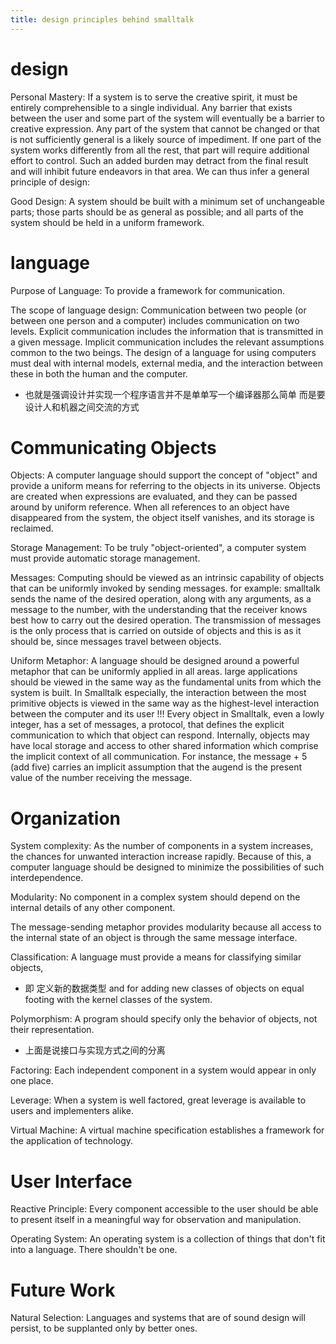 ```yaml
---
title: design principles behind smalltalk
---
```


# design

Personal Mastery:
If a system is to serve the creative spirit,
it must be entirely comprehensible to a single individual.
Any barrier that exists between the user and some part of the system
will eventually be a barrier to creative expression.
Any part of the system that cannot be changed
or that is not sufficiently general is a likely source of impediment.
If one part of the system works differently from all the rest,
that part will require additional effort to control.
Such an added burden may detract from the final result
and will inhibit future endeavors in that area.
We can thus infer a general principle of design:

Good Design:
A system should be built with a minimum set of unchangeable parts;
those parts should be as general as possible;
and all parts of the system should be held in a uniform framework.

# language

Purpose of Language:
To provide a framework for communication.

The scope of language design:
Communication between two people
(or between one person and a computer)
includes communication on two levels.
Explicit communication includes the information that is transmitted in a given message.
Implicit communication includes the relevant assumptions common to the two beings.
The design of a language for using computers must deal with internal models, external media,
and the interaction between these in both the human and the computer.
- 也就是强调设计并实现一个程序语言并不是单单写一个编译器那么简单
  而是要设计人和机器之间交流的方式

# Communicating Objects

Objects:
A computer language should support the concept of "object"
and provide a uniform means for referring to the objects in its universe.
Objects are created when expressions are evaluated,
and they can be passed around by uniform reference.
When all references to an object have disappeared from the system,
the object itself vanishes, and its storage is reclaimed.

Storage Management:
To be truly "object-oriented",
a computer system must provide automatic storage management.

Messages:
Computing should be viewed as an intrinsic capability of objects
that can be uniformly invoked by sending messages.
for example:
smalltalk sends the name of the desired operation,
along with any arguments, as a message to the number,
with the understanding that the receiver knows best how to carry out the desired operation.
The transmission of messages is the only process
that is carried on outside of objects
and this is as it should be, since messages travel between objects.

Uniform Metaphor:
A language should be designed around a powerful metaphor
that can be uniformly applied in all areas.
large applications should be viewed in the same way
as the fundamental units from which the system is built.
In Smalltalk especially,
the interaction between the most primitive objects
is viewed in the same way as the highest-level interaction
between the computer and its user !!!
Every object in Smalltalk, even a lowly integer,
has a set of messages, a protocol,
that defines the explicit communication to which that object can respond.
Internally, objects may have local storage
and access to other shared information
which comprise the implicit context of all communication.
For instance,
the message + 5 (add five) carries an implicit assumption that
the augend is the present value of the number receiving the message.

# Organization

System complexity:
As the number of components in a system increases,
the chances for unwanted interaction increase rapidly.
Because of this, a computer language should be designed
to minimize the possibilities of such interdependence.

Modularity:
No component in a complex system should depend on the internal details of any other component.

The message-sending metaphor provides modularity
because all access to the internal state of an object is through the same message interface.

Classification:
A language must provide a means for classifying similar objects,
- 即 定义新的数据类型
and for adding new classes of objects on equal footing with the kernel classes of the system.

Polymorphism:
A program should specify only the behavior of objects, not their representation.
- 上面是说接口与实现方式之间的分离

Factoring:
Each independent component in a system would appear in only one place.

Leverage:
When a system is well factored, great leverage is available to users and implementers alike.

Virtual Machine:
A virtual machine specification establishes a framework for the application of technology.

# User Interface

Reactive Principle:
Every component accessible to the user
should be able to present itself in a meaningful way for observation and manipulation.

Operating System:
An operating system is a collection of things that don't fit into a language. There shouldn't be one.

# Future Work

Natural Selection:
Languages and systems that are of sound design will persist,
to be supplanted only by better ones.
